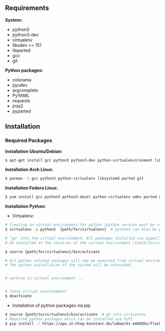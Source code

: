 ## Requirements

__System:__

- python3
- python3-dev
- virtualenv
- libudev >= 151
- libparted
- gcc
- git

__Python packages:__

- colorama
- pyudev
- argcomplete
- PyYAML
- requests
- jinja2
- pyparted


## Installation

### Required Packages

__Installation Ubuntu/Debian:__

```sh
$ apt-get install gcc python3 python3-dev python-virtualenvironment libudev-dev libparted git
```

__Installation Arch Linux:__

```sh
$ pacman -S gcc python3 python-virtualenv libsystemd parted git
```

__Installation Fedora Linux:__

```sh
$ yum install gcc python3 python3-devel python-virtualenv udev parted git
```

__Installation Python:__


* Virtualenv:

```sh
# Creating an virtual environment for python (python version must be >=3)
$ virtualenv -p python3  {path/for/virtualenv}  # python3 can also be python3.x

# "go" into the virtual environment. All packages installed via pipwill only
# be installed at the location of the virtual environment ({path/for/virtual-env})

$ source {path/for/virtualenv}/bin/activate

# All python related packages will now be executed from virtual environement path
# The python installation of the system will be untouched.


# working in virtual environment ...


# leave virtual environement
$ deactivate
```

* Installation of python packages via pip

```sh
$ source {path/to/virtualenv}/bin/activate  # go into virtualenv
# Required python packages which can be installed via PyPI
$ pip install -r https://apu.in.htwg-konstanz.de/labworks-embEDUx/flashtool/raw/master/requirements.txt
```
